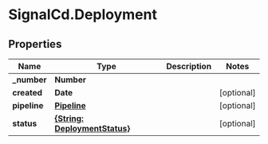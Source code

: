 # SignalCd.Deployment

## Properties

Name | Type | Description | Notes
------------ | ------------- | ------------- | -------------
**_number** | **Number** |  | 
**created** | **Date** |  | [optional] 
**pipeline** | [**Pipeline**](Pipeline.md) |  | [optional] 
**status** | [**{String: DeploymentStatus}**](DeploymentStatus.md) |  | [optional] 


